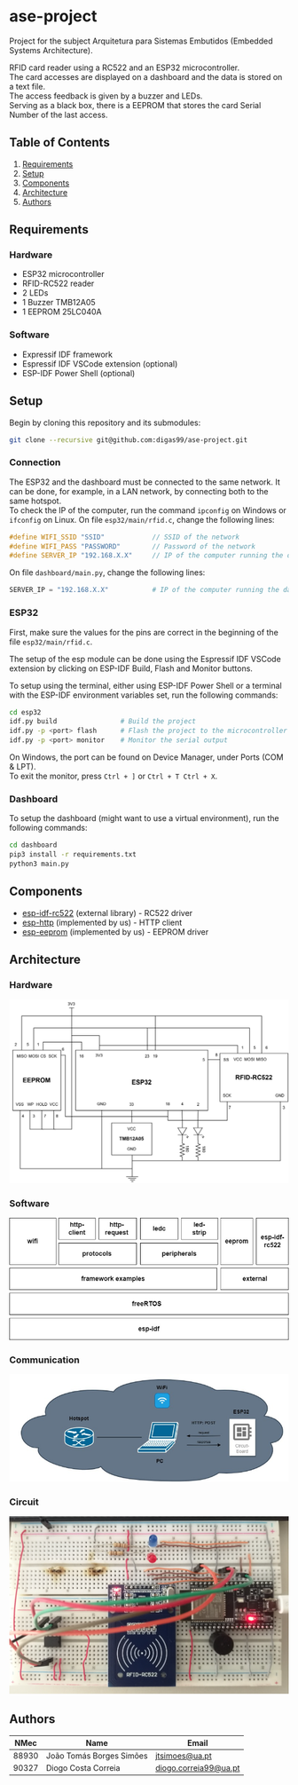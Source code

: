 # ase-project

Project for the subject Arquitetura para Sistemas Embutidos (Embedded Systems Architecture).

RFID card reader using a RC522 and an ESP32 microcontroller.  
The card accesses are displayed on a dashboard and the data is stored on a text file.  
The access feedback is given by a buzzer and LEDs.  
Serving as a black box, there is a EEPROM that stores the card Serial Number of the last access.

## Table of Contents
1. [Requirements](#requirements)
1. [Setup](#setup)
1. [Components](#components)
1. [Architecture](#architecture)
1. [Authors](#authors)

## Requirements

### Hardware
- ESP32 microcontroller
- RFID-RC522 reader
- 2 LEDs
- 1 Buzzer TMB12A05
- 1 EEPROM 25LC040A

### Software
- Expressif IDF framework
- Espressif IDF VSCode extension (optional)
- ESP-IDF Power Shell (optional)

## Setup

Begin by cloning this repository and its submodules:

```bash
git clone --recursive git@github.com:digas99/ase-project.git
```

### Connection

The ESP32 and the dashboard must be connected to the same network. It can be done, for example, in a LAN network, by connecting both to the same hotspot.  
To check the IP of the computer, run the command ```ipconfig``` on Windows or ```ifconfig``` on Linux.
On file ```esp32/main/rfid.c```, change the following lines:
```c
#define WIFI_SSID "SSID"            // SSID of the network
#define WIFI_PASS "PASSWORD"        // Password of the network
#define SERVER_IP "192.168.X.X"     // IP of the computer running the dashboard
```
On file ```dashboard/main.py```, change the following lines:
```python
SERVER_IP = "192.168.X.X"           # IP of the computer running the dashboard
```

### ESP32

First, make sure the values for the pins are correct in the beginning of the file ```esp32/main/rfid.c```.  

The setup of the esp module can be done using the Espressif IDF VSCode extension by clicking on ESP-IDF Build, Flash and Monitor buttons.

To setup using the terminal, either using ESP-IDF Power Shell or a terminal with the ESP-IDF environment variables set, run the following commands:

```bash
cd esp32
idf.py build                # Build the project
idf.py -p <port> flash      # Flash the project to the microcontroller
idf.py -p <port> monitor    # Monitor the serial output
```

On Windows, the port can be found on Device Manager, under Ports (COM & LPT).  
To exit the monitor, press ```Ctrl + ]``` or ```Ctrl + T Ctrl + X```.

### Dashboard

To setup the dashboard (might want to use a virtual environment), run the following commands:

```bash
cd dashboard
pip3 install -r requirements.txt
python3 main.py
```

## Components

- [esp-idf-rc522](https://github.com/abobija/esp-idf-rc522) (external library) - RC522 driver
- [esp-http](esp32/components/esp-http/) (implemented by us) - HTTP client
- [esp-eeprom](esp32/components/esp-eeprom/) (implemented by us) - EEPROM driver

## Architecture

### Hardware
![Architecture](architecture/hardware.jpg)

### Software
![Software](architecture/software.jpg)

### Communication
![Communication](architecture/communications.jpg)

### Circuit
![Circuit](architecture/circuit.jpg)

## Authors

|NMec | Name | Email|
|-----|------|------|
|88930 | João Tomás Borges Simões | jtsimoes@ua.pt|
|90327 | Diogo Costa Correia | diogo.correia99@ua.pt|
